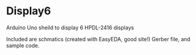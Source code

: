 # Display6
Arduino Uno sheild to display 6 HPDL-2416 displays

Included are schmatics (created with EasyEDA, good site!) Gerber file, and sample code. 


